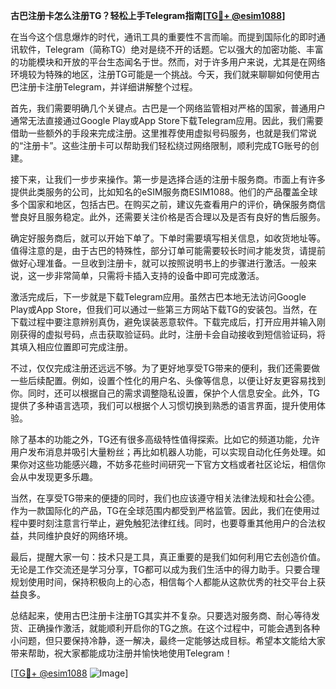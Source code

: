 **古巴注册卡怎么注册TG？轻松上手Telegram指南[[TG💪+ @esim1088](https://t.me/s/esim1088)]**

在当今这个信息爆炸的时代，通讯工具的重要性不言而喻。而提到国际化的即时通讯软件，Telegram（简称TG）绝对是绕不开的话题。它以强大的加密功能、丰富的功能模块和开放的平台生态闻名于世。然而，对于许多用户来说，尤其是在网络环境较为特殊的地区，注册TG可能是一个挑战。今天，我们就来聊聊如何使用古巴注册卡注册Telegram，并详细讲解整个过程。

首先，我们需要明确几个关键点。古巴是一个网络监管相对严格的国家，普通用户通常无法直接通过Google Play或App Store下载Telegram应用。因此，我们需要借助一些额外的手段来完成注册。这里推荐使用虚拟号码服务，也就是我们常说的“注册卡”。这些注册卡可以帮助我们轻松绕过网络限制，顺利完成TG账号的创建。

接下来，让我们一步步来操作。第一步是选择合适的注册卡服务商。市面上有许多提供此类服务的公司，比如知名的eSIM服务商ESIM1088。他们的产品覆盖全球多个国家和地区，包括古巴。在购买之前，建议先查看用户的评价，确保服务商信誉良好且服务稳定。此外，还需要关注价格是否合理以及是否有良好的售后服务。

确定好服务商后，就可以开始下单了。下单时需要填写相关信息，如收货地址等。值得注意的是，由于古巴的特殊性，部分订单可能需要较长时间才能发货，请提前做好心理准备。一旦收到注册卡，就可以按照说明书上的步骤进行激活。一般来说，这一步非常简单，只需将卡插入支持的设备中即可完成激活。

激活完成后，下一步就是下载Telegram应用。虽然古巴本地无法访问Google Play或App Store，但我们可以通过一些第三方网站下载TG的安装包。当然，在下载过程中要注意辨别真伪，避免误装恶意软件。下载完成后，打开应用并输入刚刚获得的虚拟号码，点击获取验证码。此时，注册卡会自动接收到短信验证码，将其填入相应位置即可完成注册。

不过，仅仅完成注册还远远不够。为了更好地享受TG带来的便利，我们还需要做一些后续配置。例如，设置个性化的用户名、头像等信息，以便让好友更容易找到你。同时，还可以根据自己的需求调整隐私设置，保护个人信息安全。此外，TG提供了多种语言选项，我们可以根据个人习惯切换到熟悉的语言界面，提升使用体验。

除了基本的功能之外，TG还有很多高级特性值得探索。比如它的频道功能，允许用户发布消息并吸引大量粉丝；再比如机器人功能，可以实现自动化任务处理。如果你对这些功能感兴趣，不妨多花些时间研究一下官方文档或者社区论坛，相信你会从中发现更多乐趣。

当然，在享受TG带来的便捷的同时，我们也应该遵守相关法律法规和社会公德。作为一款国际化的产品，TG在全球范围内都受到严格监管。因此，我们在使用过程中要时刻注意言行举止，避免触犯法律红线。同时，也要尊重其他用户的合法权益，共同维护良好的网络环境。

最后，提醒大家一句：技术只是工具，真正重要的是我们如何利用它去创造价值。无论是工作交流还是学习分享，TG都可以成为我们生活中的得力助手。只要合理规划使用时间，保持积极向上的心态，相信每个人都能从这款优秀的社交平台上获益良多。

总结起来，使用古巴注册卡注册TG其实并不复杂。只要选对服务商、耐心等待发货、正确操作激活，就能顺利开启你的TG之旅。在这个过程中，可能会遇到各种小问题，但只要保持冷静，逐一解决，最终一定能够达成目标。希望本文能给大家带来帮助，祝大家都能成功注册并愉快地使用Telegram！

[[TG💪+ @esim1088](https://t.me/s/esim1088) ![Image](https://i.postimg.cc/4NQfJmqS/Snipaste-2025-05-13-00-14-12.png)]